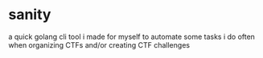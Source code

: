 # sanity

a quick golang cli tool i made for myself to automate some tasks i do often when organizing CTFs and/or creating CTF challenges

